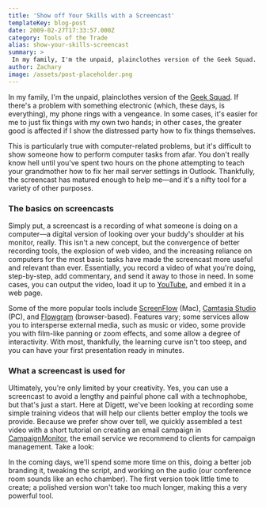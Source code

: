 ```yaml
---
title: 'Show off Your Skills with a Screencast'
templateKey: blog-post
date: 2009-02-27T17:33:57.000Z
category: Tools of the Trade
alias: show-your-skills-screencast
summary: > 
 In my family, I'm the unpaid, plainclothes version of the Geek Squad. If there's a problem with something electronic (which, these days, is everything), my phone rings with a vengeance.
author: Zachary
image: /assets/post-placeholder.png
---
```


In my family, I'm the unpaid, plainclothes version of the [Geek Squad](http://www.geeksquad.com/). If there's a problem with something electronic (which, these days, is everything), my phone rings with a vengeance. In some cases, it's easier for me to just fix things with my own two hands; in other cases, the greater good is affected if I show the distressed party how to fix things themselves.

This is particularly true with computer-related problems, but it's difficult to show someone how to perform computer tasks from afar. You don't really know hell until you've spent two hours on the phone attempting to teach your grandmother how to fix her mail server settings in Outlook. Thankfully, the screencast has matured enough to help me—and it's a nifty tool for a variety of other purposes.

### The basics on screencasts

Simply put, a screencast is a recording of what someone is doing on a computer—a digital version of looking over your buddy's shoulder at his monitor, really. This isn't a new concept, but the convergence of better recording tools, the explosion of web video, and the increasing reliance on computers for the most basic tasks have made the screencast more useful and relevant than ever. Essentially, you record a video of what you're doing, step-by-step, add commentary, and send it away to those in need. In some cases, you can output the video, load it up to [YouTube](http://youtube.com), and embed it in a web page.

Some of the more popular tools include [ScreenFlow](http://www.telestream.net/screen-flow/overview.htm) (Mac), [Camtasia Studio](http://www.techsmith.com/camtasia.asp?CMP=KgoogleCShome&gclid=CKGPgsXA_ZgCFQRkswodphUumA) (PC), and [Flowgram](http://www.flowgram.com) (browser-based). Features vary; some services allow you to intersperse external media, such as music or video, some provide you with film-like panning or zoom effects, and some allow a degree of interactivity. With most, thankfully, the learning curve isn't too steep, and you can have your first presentation ready in minutes.

### What a screencast is used for

Ultimately, you're only limited by your creativity. Yes, you can use a screencast to avoid a lengthy and painful phone call with a technophobe, but that's just a start. Here at Digett, we've been looking at recording some simple training videos that will help our clients better employ the tools we provide. Because we prefer show over tell, we quickly assembled a test video with a short tutorial on creating an email campaign in [CampaignMonitor](http://campaignmonitor.com), the email service we recommend to clients for campaign management. Take a look:

In the coming days, we'll spend some more time on this, doing a better job branding it, tweaking the script, and working on the audio (our conference room sounds like an echo chamber). The first version took little time to create; a polished version won't take too much longer, making this a very powerful tool.
